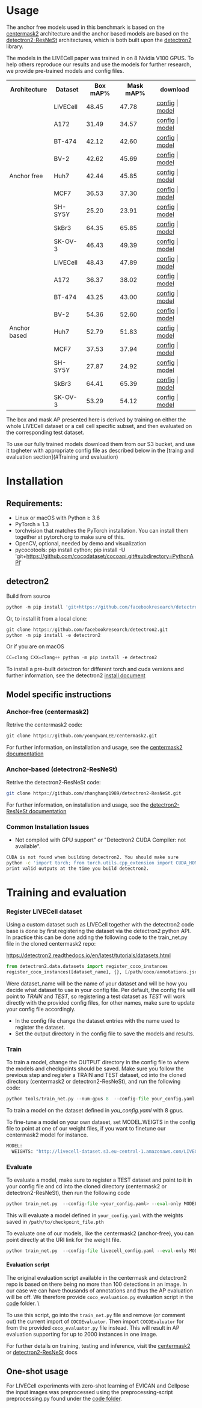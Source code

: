 # Usage

The anchor free models used in this benchmark is based on the [centermask2](https://github.com/youngwanLEE/centermask2#evaluation) architecture and the anchor based models are 
based on the [detectron2-ResNeSt](https://github.com/chongruo/detectron2-ResNeSt/blob/resnest/GETTING_STARTED.md) architectures, 
which is both built upon the [detectron2](https://github.com/facebookresearch/detectron2) library.

The models in the LIVECell paper was trained in on 8 Nvidia V100 GPUS.
To help others reproduce our results and use the models for further research, we provide pre-trained models and config files.

<table class="tg">
  <tr>
    <th class="tg-0pky">Architecture</th>
    <th class="tg-0pky">Dataset</th>
    <th class="tg-0pky">Box mAP%</th>
    <th class="tg-0pky">Mask mAP%</th>
    <th class="tg-0pky">download</th>
  </tr>
  <tr>
    <td rowspan="9" class="tg-0pky">Anchor free</td>
    <td class="tg-0pky">LIVECell</td>
    <td class="tg-0pky">48.45</td>
    <td class="tg-0pky">47.78</td>
    <td class="tg-0lax"><a href="https://github.com/sartorius-research/LIVECell/blob/main/model/anchor_free/livecell_config.yaml">config</a> | <a href="http://livecell-dataset.s3.eu-central-1.amazonaws.com/LIVECell_dataset_2021/models/Anchor_free/ALL/LIVECell_anchor_free_model.pth">model </a> 
  </tr>
  <tr>
    <td class="tg-0pky">A172</td>
    <td class="tg-0pky">31.49</td>
    <td class="tg-0pky">34.57</td>
    <td class="tg-0lax"><a href="https://github.com/sartorius-research/LIVECell/blob/main/model/anchor_free/a172_config.yaml">config</a> | <a href="https://livecell-dataset.s3.eu-central-1.amazonaws.com/LIVECell_dataset_2021/models/Anchor_free/A172/LIVECell_anchor_free_a172_model.pth">model </a> 
  </tr>
   <tr>
    <td class="tg-0pky">BT-474</td>
    <td class="tg-0pky">42.12</td>
    <td class="tg-0pky">42.60</td>
    <td class="tg-0lax"><a href="https://github.com/sartorius-research/LIVECell/blob/main/model/anchor_free/bt474_config.yaml">config</a> | <a href="https://livecell-dataset.s3.eu-central-1.amazonaws.com/LIVECell_dataset_2021/models/Anchor_free/BT474/LIVECell_anchor_free_bt474_model.pth ">model </a> 
  </tr>
  <tr>
    <td class="tg-0pky">BV-2</td>
    <td class="tg-0pky">42.62</td>
    <td class="tg-0pky">45.69</td>
    <td class="tg-0lax"><a href="https://github.com/sartorius-research/LIVECell/blob/main/model/anchor_free/bv2_config.yaml">config</a> | <a href="https://livecell-dataset.s3.eu-central-1.amazonaws.com/LIVECell_dataset_2021/models/Anchor_free/BV2/LIVECell_anchor_free_bv2_model.pth">model </a> 
  </tr>
   <tr>
    <td class="tg-0pky">Huh7</td>
    <td class="tg-0pky">42.44</td>
    <td class="tg-0pky">45.85</td>
    <td class="tg-0lax"><a href="https://github.com/sartorius-research/LIVECell/blob/main/model/anchor_free/huh7_config.yaml">config</a> | <a href="https://livecell-dataset.s3.eu-central-1.amazonaws.com/LIVECell_dataset_2021/models/Anchor_free/HUH7/LIVECell_anchor_free_huh7_model.pth">model </a> 
  </tr>
  <tr>
    <td class="tg-0pky">MCF7</td>
    <td class="tg-0pky">36.53</td>
    <td class="tg-0pky">37.30 </td>
    <td class="tg-0lax"><a href="https://github.com/sartorius-research/LIVECell/blob/main/model/anchor_free/mcf7_config.yaml">config</a> | <a href="https://livecell-dataset.s3.eu-central-1.amazonaws.com/LIVECell_dataset_2021/models/Anchor_free/MCF7/LIVECell_anchor_free_mcf7_model.pth">model </a> 
  </tr>
  <tr>
    <td class="tg-0pky">SH-SY5Y</td>
    <td class="tg-0pky">25.20</td>
    <td class="tg-0pky">23.91</td>
    <td class="tg-0lax"><a href="https://github.com/sartorius-research/LIVECell/blob/main/model/anchor_free/shsy5y_config.yaml">config</a> | <a href="https://livecell-dataset.s3.eu-central-1.amazonaws.com/LIVECell_dataset_2021/models/Anchor_free/SHSY5Y/LIVECell_anchor_free_shsy5y_model.pth">model </a>
  </tr>
  <tr>
    <td class="tg-0pky">SkBr3</td>
    <td class="tg-0pky">64.35</td>
    <td class="tg-0pky">65.85</td>
    <td class="tg-0lax"><a href="https://github.com/sartorius-research/LIVECell/blob/main/model/anchor_free/skbr3_config.yaml">config</a> | <a href="https://livecell-dataset.s3.eu-central-1.amazonaws.com/LIVECell_dataset_2021/models/Anchor_free/SKBR3/LIVECell_anchor_free_skbr3_model.pth">model </a>
  </tr>
  <tr>
    <td class="tg-0pky">SK-OV-3</td>
    <td class="tg-0pky">46.43</td>
    <td class="tg-0pky">49.39</td>
    <td class="tg-0lax"><a href="https://github.com/sartorius-research/LIVECell/blob/main/model/anchor_free/skov3_config.yaml">config</a> | <a href="https://livecell-dataset.s3.eu-central-1.amazonaws.com/LIVECell_dataset_2021/models/Anchor_free/SKOV3/LIVECell_anchor_free_skov3_model.pth">model </a>
  </tr>
  
   <tr>
    <td rowspan="9" class="tg-0pky">Anchor based</td>
    <td class="tg-0pky">LIVECell</td>
    <td class="tg-0pky">48.43</td>
    <td class="tg-0pky">47.89</td>
    <td class="tg-0lax"><a href="https://github.com/sartorius-research/LIVECell/blob/main/model/anchor_based/livecell_config.yaml">config</a> | <a href="https://livecell-dataset.s3.eu-central-1.amazonaws.com/LIVECell_dataset_2021/models/Anchor_based/ALL/LIVECell_anchor_based_model.pth">model </a>
  </tr>
  <tr>
    <td class="tg-0pky">A172</td>
    <td class="tg-0pky">36.37</td>
    <td class="tg-0pky">38.02</td>
    <td class="tg-0lax"><a href="https://github.com/sartorius-research/LIVECell/blob/main/model/anchor_based/a172_config.yaml">config</a> | <a href="https://livecell-dataset.s3.eu-central-1.amazonaws.com/LIVECell_dataset_2021/models/Anchor_based/A172/LIVECell_anchor_based_a172_model.pth">model </a> 
  </tr>
   <tr>
    <td class="tg-0pky">BT-474</td>
    <td class="tg-0pky">43.25</td>
    <td class="tg-0pky">43.00</td>
    <td class="tg-0lax"><a href="https://github.com/sartorius-research/LIVECell/blob/main/model/anchor_based/bt474_config.yaml">config</a> | <a href="https://livecell-dataset.s3.eu-central-1.amazonaws.com/LIVECell_dataset_2021/models/Anchor_based/BT474/LIVECell_anchor_based_bt474_model.pth">model </a> 
  </tr>
  <tr>
    <td class="tg-0pky">BV-2</td>
    <td class="tg-0pky">54.36</td>
    <td class="tg-0pky">52.60</td>
    <td class="tg-0lax"><a href="https://github.com/sartorius-research/LIVECell/blob/main/model/anchor_based/bv2_config.yaml">config</a> | <a href="https://livecell-dataset.s3.eu-central-1.amazonaws.com/LIVECell_dataset_2021/models/Anchor_based/BV2/LIVECell_anchor_based_bv2_model.pth">model </a> 
  </tr>
   <tr>
    <td class="tg-0pky">Huh7</td>
    <td class="tg-0pky">52.79</td>
    <td class="tg-0pky">51.83</td>
    <td class="tg-0lax"><a href="https://github.com/sartorius-research/LIVECell/blob/main/model/anchor_based/huh7_config.yaml">config</a> | <a href="https://livecell-dataset.s3.eu-central-1.amazonaws.com/LIVECell_dataset_2021/models/Anchor_based/HUH7/LIVECell_anchor_based_huh7_model.pth">model </a> 
  </tr>
  <tr>
    <td class="tg-0pky">MCF7</td>
    <td class="tg-0pky">37.53</td>
    <td class="tg-0pky">37.94 </td>
    <td class="tg-0lax"><a href="https://github.com/sartorius-research/LIVECell/blob/main/model/anchor_based/mcf7_config.yaml">config</a> | <a href="https://livecell-dataset.s3.eu-central-1.amazonaws.com/LIVECell_dataset_2021/models/Anchor_based/MCF7/LIVECell_anchor_based_mcf7_model.pth">model </a> 
  </tr>
  <tr>
    <td class="tg-0pky">SH-SY5Y</td>
    <td class="tg-0pky">27.87</td>
    <td class="tg-0pky">24.92</td>
    <td class="tg-0lax"><a href="https://github.com/sartorius-research/LIVECell/blob/main/model/anchor_based/shsy5y_config.yaml">config</a> | <a href="https://livecell-dataset.s3.eu-central-1.amazonaws.com/LIVECell_dataset_2021/models/Anchor_based/SHSY5Y/LIVECell_anchor_based_shsy5y_model.pth">model </a> 
  </tr>
  <tr>
    <td class="tg-0pky">SkBr3</td>
    <td class="tg-0pky">64.41</td>
    <td class="tg-0pky">65.39</td>
    <td class="tg-0lax"><a href="https://github.com/sartorius-research/LIVECell/blob/main/model/anchor_based/skbr3_config.yaml">config</a> | <a href="https://livecell-dataset.s3.eu-central-1.amazonaws.com/LIVECell_dataset_2021/models/Anchor_based/SKBR3/LIVECell_anchor_based_skbr3_model.pth">model </a> 
  </tr>
  <tr>
    <td class="tg-0pky">SK-OV-3</td>
    <td class="tg-0pky">53.29</td>
    <td class="tg-0pky">54.12</td>
    <td class="tg-0lax"><a href="https://github.com/sartorius-research/LIVECell/blob/main/model/anchor_based/skov3_config.yaml">config</a> | <a href="https://livecell-dataset.s3.eu-central-1.amazonaws.com/LIVECell_dataset_2021/models/Anchor_based/SKOV3/LIVECell_anchor_based_skov3_model.pth">model </a> 
  </tr>
</table>

The box and mask AP presented here is derived by training on either the whole LIVECell dataset or a cell 
cell specific subset, and then evaluated on the corresponding test dataset.

To use our fully trained models download them from our S3 bucket, and use it togheter with appropriate config file as 
described below in the [traing and evaluation section](#Training and evaluation)



# Installation

## Requirements:

- Linux or macOS with Python ≥ 3.6
- PyTorch ≥ 1.3
- torchvision that matches the PyTorch installation. You can install them together at pytorch.org to make sure of this.
- OpenCV, optional, needed by demo and visualization
- pycocotools: pip install cython; pip install -U 'git+https://github.com/cocodataset/cocoapi.git#subdirectory=PythonAPI'
## detectron2

Build from source
````python
python -m pip install 'git+https://github.com/facebookresearch/detectron2.git'
````

Or, to install it from a local clone:
````python
git clone https://github.com/facebookresearch/detectron2.git
python -m pip install -e detectron2
````


Or if you are on macOS
````python
CC=clang CXX=clang++ python -m pip install -e detectron2
````


To install a pre-built detectron for different torch and cuda versions and further information, 
see the detectron2 [install document](https://github.com/facebookresearch/detectron2/blob/master/INSTALL.md)

## Model specific instructions

### Anchor-free (centermask2)
Retrive the centermask2 code:
````python
git clone https://github.com/youngwanLEE/centermask2.git
````

For further information, on installation and usage, see the [centermask2 documentation](https://github.com/youngwanLEE/centermask2#evaluation)

### Anchor-based (detectron2-ResNeSt)
Retrive the detectron2-ResNeSt code:
```sh
git clone https://github.com/zhanghang1989/detectron2-ResNeSt.git
```
For further information, on installation and usage, see the [detectron2-ResNeSt documentation](https://github.com/chongruo/detectron2-ResNeSt/blob/resnest/GETTING_STARTED.md)


### Common Installation Issues
- Not compiled with GPU support" or "Detectron2 CUDA Compiler: not available".
```sh
CUDA is not found when building detectron2. You should make sure
python -c 'import torch; from torch.utils.cpp_extension import CUDA_HOME; print(torch.cuda.is_available(), CUDA_HOME)'
print valid outputs at the time you build detectron2.
```

# Training and evaluation
### Register LIVECell dataset
Using a custom dataset such as LIVECell together with the detectron2 code base is done by first registering the dataset
via the detectron2 python API. In practice this can be done adding the following code to the train_net.py file in the cloned
centermask2 repo:

https://detectron2.readthedocs.io/en/latest/tutorials/datasets.html
````python
from detectron2.data.datasets import register_coco_instances
register_coco_instances([dataset_name], {}, [/path/coco/annotations.json], [path/to/image/dir])
````

Were dataset_name will be the name of your dataset and will be how you decide what dataset to use in your config file.
Per default, the config file will point to *TRAIN* and *TEST*, so registering a test dataset as *TEST* will work directly with the
provided config files, for other names, make sure to update your config file accordingly.

- In the config file change the dataset entries with the name used to register the dataset.
- Set the output directory in the config file to save the models and results.

### Train
To train a model, change the OUTPUT directory in the config file to where the models and checkpoints should be saved.
Make sure you follow the previous step and register a TRAIN and TEST dataset, cd into 
the cloned directory (centermask2 or detectron2-ResNeSt), and run the following code:

````python
python tools/train_net.py --num-gpus 8  --config-file your_config.yaml
````
To train a model on the dataset defined in *you_config.yaml* with 8 gpus.

To fine-tune a model on your own dataset, set MODEL.WEIGTS in the config file to point at one of our weight files,
if you want to finetune our centermask2 model for instance.
````python
MODEL:
  WEIGHTS: "http://livecell-dataset.s3.eu-central-1.amazonaws.com/LIVECell_dataset_2021/models/Anchor_free/ALL/LIVECell_anchor_free_model.pth"
````
 
 ### Evaluate
To evaluate a model, make sure to register a TEST dataset and point to it in your config file and cd into 
the cloned directory (centermask2 or detectron2-ResNeSt), then run the following code
 ````python
python train_net.py  --config-file <your_config.yaml> --eval-only MODEL.WEIGHTS </path/to/checkpoint_file.pth>
````

This will evaluate a model defined in `your_config.yaml` with the weights saved in `/path/to/checkpoint_file.pth`

To evaluate one of our models, like the centermask2 (anchor-free), you can point directly at the URI link for the weight 
file.


 ````python
python train_net.py  --config-file livecell_config.yaml --eval-only MODEL.WEIGHTS http://livecell-dataset.s3.eu-central-1.amazonaws.com/LIVECell_dataset_2021/models/Anchor_free/ALL/LIVECell_anchor_free_model.pth
````

#### Evaluation script
The original evaluation script available in the centermask and detectron2 repo is based on there being no more than 100
detections in an image. In our case we can have thousands of annotations and thus the AP evaluation will be off. We 
therefore provide `coco_evaluation.py` evaluation script in the [code](../code) folder. \

To use this script, go into the `train_net.py` file and remove (or comment out) the current import of `COCOEvaluator`.
Then import `COCOEvaluator` for from the provided `coco_evaluator.py` file instead. This will result in AP evaluation
supporting for up to 2000 instances in one image.
 
For further details on training, testing and inference, 
visit the [centermask2](https://github.com/youngwanLEE/centermask2#evaluation) or 
[detectron2-ResNeSt](https://github.com/chongruo/detectron2-ResNeSt/blob/resnest/GETTING_STARTED.md) docs

## One-shot usage
For LIVECell experiments with zero-shot learning of EVICAN and Cellpose the input images was preprocessed using the 
preprocessing-script preprocessing.py found under the [code folder](../code).
